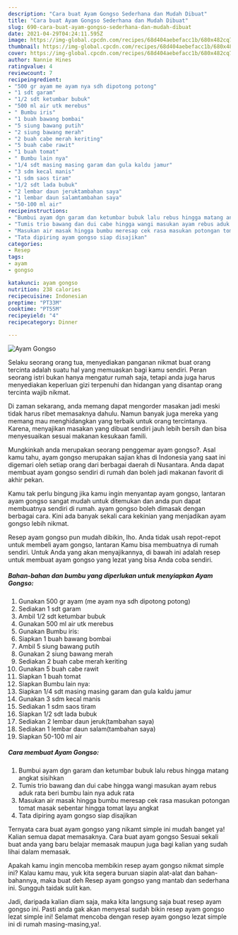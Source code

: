 ```yaml
---
description: "Cara buat Ayam Gongso Sederhana dan Mudah Dibuat"
title: "Cara buat Ayam Gongso Sederhana dan Mudah Dibuat"
slug: 690-cara-buat-ayam-gongso-sederhana-dan-mudah-dibuat
date: 2021-04-29T04:24:11.595Z
image: https://img-global.cpcdn.com/recipes/68d404aebefacc1b/680x482cq70/ayam-gongso-foto-resep-utama.jpg
thumbnail: https://img-global.cpcdn.com/recipes/68d404aebefacc1b/680x482cq70/ayam-gongso-foto-resep-utama.jpg
cover: https://img-global.cpcdn.com/recipes/68d404aebefacc1b/680x482cq70/ayam-gongso-foto-resep-utama.jpg
author: Nannie Hines
ratingvalue: 4
reviewcount: 7
recipeingredient:
- "500 gr ayam me ayam nya sdh dipotong potong"
- "1 sdt garam"
- "1/2 sdt ketumbar bubuk"
- "500 ml air utk merebus"
- " Bumbu iris"
- "1 buah bawang bombai"
- "5 siung bawang putih"
- "2 siung bawang merah"
- "2 buah cabe merah keriting"
- "5 buah cabe rawit"
- "1 buah tomat"
- " Bumbu lain nya"
- "1/4 sdt masing masing garam dan gula kaldu jamur"
- "3 sdm kecal manis"
- "1 sdm saos tiram"
- "1/2 sdt lada bubuk"
- "2 lembar daun jeruktambahan saya"
- "1 lembar daun salamtambahan saya"
- "50-100 ml air"
recipeinstructions:
- "Bumbui ayam dgn garam dan ketumbar bubuk lalu rebus hingga matang angkat sisihkan"
- "Tumis trio bawang dan dui cabe hingga wangi masukan ayam rebus aduk rata beri bumbu lain nya aduk rata"
- "Masukan air masak hingga bumbu meresap cek rasa masukan potongan tomat masak sebentar hingga tomat layu angkat"
- "Tata dipiring ayam gongso siap disajikan"
categories:
- Resep
tags:
- ayam
- gongso

katakunci: ayam gongso 
nutrition: 238 calories
recipecuisine: Indonesian
preptime: "PT33M"
cooktime: "PT55M"
recipeyield: "4"
recipecategory: Dinner

---
```



![Ayam Gongso](https://img-global.cpcdn.com/recipes/68d404aebefacc1b/680x482cq70/ayam-gongso-foto-resep-utama.jpg)

Selaku seorang orang tua, menyediakan panganan nikmat buat orang tercinta adalah suatu hal yang memuaskan bagi kamu sendiri. Peran seorang istri bukan hanya mengatur rumah saja, tetapi anda juga harus menyediakan keperluan gizi terpenuhi dan hidangan yang disantap orang tercinta wajib nikmat.

Di zaman  sekarang, anda memang dapat mengorder masakan jadi meski tidak harus ribet memasaknya dahulu. Namun banyak juga mereka yang memang mau menghidangkan yang terbaik untuk orang tercintanya. Karena, menyajikan masakan yang dibuat sendiri jauh lebih bersih dan bisa menyesuaikan sesuai makanan kesukaan famili. 



Mungkinkah anda merupakan seorang penggemar ayam gongso?. Asal kamu tahu, ayam gongso merupakan sajian khas di Indonesia yang saat ini digemari oleh setiap orang dari berbagai daerah di Nusantara. Anda dapat membuat ayam gongso sendiri di rumah dan boleh jadi makanan favorit di akhir pekan.

Kamu tak perlu bingung jika kamu ingin menyantap ayam gongso, lantaran ayam gongso sangat mudah untuk ditemukan dan anda pun dapat membuatnya sendiri di rumah. ayam gongso boleh dimasak dengan berbagai cara. Kini ada banyak sekali cara kekinian yang menjadikan ayam gongso lebih nikmat.

Resep ayam gongso pun mudah dibikin, lho. Anda tidak usah repot-repot untuk membeli ayam gongso, lantaran Kamu bisa membuatnya di rumah sendiri. Untuk Anda yang akan menyajikannya, di bawah ini adalah resep untuk membuat ayam gongso yang lezat yang bisa Anda coba sendiri.

<!--inarticleads1-->

##### Bahan-bahan dan bumbu yang diperlukan untuk menyiapkan Ayam Gongso:

1. Gunakan 500 gr ayam (me ayam nya sdh dipotong potong)
1. Sediakan 1 sdt garam
1. Ambil 1/2 sdt ketumbar bubuk
1. Gunakan 500 ml air utk merebus
1. Gunakan  Bumbu iris:
1. Siapkan 1 buah bawang bombai
1. Ambil 5 siung bawang putih
1. Gunakan 2 siung bawang merah
1. Sediakan 2 buah cabe merah keriting
1. Gunakan 5 buah cabe rawit
1. Siapkan 1 buah tomat
1. Siapkan  Bumbu lain nya:
1. Siapkan 1/4 sdt masing masing garam dan gula kaldu jamur
1. Gunakan 3 sdm kecal manis
1. Sediakan 1 sdm saos tiram
1. Siapkan 1/2 sdt lada bubuk
1. Sediakan 2 lembar daun jeruk(tambahan saya)
1. Sediakan 1 lembar daun salam(tambahan saya)
1. Siapkan 50-100 ml air




<!--inarticleads2-->

##### Cara membuat Ayam Gongso:

1. Bumbui ayam dgn garam dan ketumbar bubuk lalu rebus hingga matang angkat sisihkan
1. Tumis trio bawang dan dui cabe hingga wangi masukan ayam rebus aduk rata beri bumbu lain nya aduk rata
1. Masukan air masak hingga bumbu meresap cek rasa masukan potongan tomat masak sebentar hingga tomat layu angkat
1. Tata dipiring ayam gongso siap disajikan




Ternyata cara buat ayam gongso yang nikamt simple ini mudah banget ya! Kalian semua dapat memasaknya. Cara buat ayam gongso Sesuai sekali buat anda yang baru belajar memasak maupun juga bagi kalian yang sudah lihai dalam memasak.

Apakah kamu ingin mencoba membikin resep ayam gongso nikmat simple ini? Kalau kamu mau, yuk kita segera buruan siapin alat-alat dan bahan-bahannya, maka buat deh Resep ayam gongso yang mantab dan sederhana ini. Sungguh taidak sulit kan. 

Jadi, daripada kalian diam saja, maka kita langsung saja buat resep ayam gongso ini. Pasti anda gak akan menyesal sudah bikin resep ayam gongso lezat simple ini! Selamat mencoba dengan resep ayam gongso lezat simple ini di rumah masing-masing,ya!.

